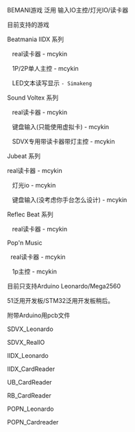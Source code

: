 BEMANI游戏 泛用 输入IO主控/灯光IO/读卡器

目前支持的游戏

  Beatmania IIDX 系列
  
    real读卡器 - mcykin

    1P/2P单人主控 - mcykin

    LED文本读写显示 `- Simakeng`

  Sound Voltex 系列
  
    real读卡器 - mcykin

    键盘输入(只能使用虚拟卡) - mcykin

    SDVX专用带读卡器带灯主控 - mcykin
    
  Jubeat 系列
  
  real读卡器 - mcykin
    
    灯光io - mcykin
 
    键盘输入(没考虑你手台怎么设计) - mcykin
    
  Reflec Beat 系列
  
    real读卡器 - mcykin
    
  Pop'n Music
  
    real读卡器 - mcykin

    1p主控 - mcykin


目前只支持Arduino Leonardo/Mega2560

51泛用开发板/STM32泛用开发板稍后。 

附带Arduino用pcb文件

SDVX_Leonardo

SDVX_RealIO

IIDX_Leonardo

IIDX_CardReader

UB_CardReader

RB_CardReader

POPN_Leonardo

POPN_Cardreader

